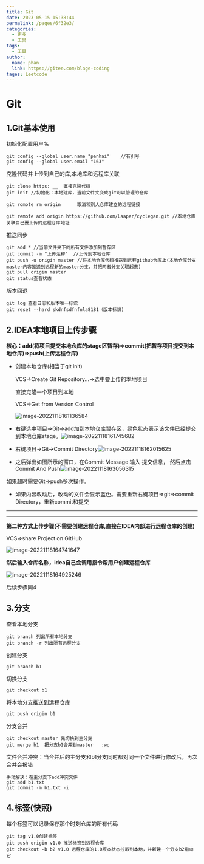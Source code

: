 ```yaml
---
title: Git
date: 2023-05-15 15:38:44
permalink: /pages/6f32e3/
categories: 
  - 更多
  - 工具
tags: 
  - 工具
author: 
  name: phan
  link: https://gitee.com/blage-coding
tages: Leetcode
---
```

# Git

## 1.Git基本使用

初始化配置用户名

```
git config --global user.name "panhai"    //有引号
git config --global user.email "163"
```

克隆代码并上传到自己的库,本地库和远程库关联

```
git clone https: __  直接克隆代码
git init //初始化：本地建库，当前文件夹变成git可以管理的仓库

git romote rm origin      取消和别人仓库建立的远程链接

git remote add origin https://github.com/Laaper/cyclegan.git //本地仓库关联自己要上传的远程仓库地址
```

推送同步

```
git add * //当前文件夹下的所有文件添加到暂存区
git commit -m "上传注释"  //上传到本地仓库
git push -u origin master //将本地仓库代码推送到远程github仓库上(本地仓库分支master内容推送到远程新的master分支，并把两者分支关联起来)
git pull origin master
git status查看状态
```

版本回退

```
git log 查看日志和版本唯一标识
git reset --hard skdnfsdfnfnla8181（版本标识)
```

## 2.IDEA本地项目上传步骤

**核心：add(将项目提交本地仓库的stage区暂存)=>commit(把暂存项目提交到本地仓库)=>push(上传远程仓库)**

- 创建本地仓库(相当于git init)

  VCS->Create Git Repository...->选中要上传的本地项目

  直接克隆一个项目到本地

  VCS->Get from Version Control

  ![image-20221118161136584](https://cdn.staticaly.com/gh/blage-coding/picx-images-hosting@master/20230515/image-20221118161136584.1sb3oijmauzk.webp)

- 右键选中项目=>Git=>add加到本地仓库暂存区，绿色状态表示该文件已经提交到本地仓库stage。![image-20221118161745682](https://cdn.staticaly.com/gh/blage-coding/picx-images-hosting@master/20230515/image-20221118161745682.4fxlml95esk0.webp)

- 右键项目->Git->Commit Directory![image-20221118162015625](https://cdn.staticaly.com/gh/blage-coding/picx-images-hosting@master/20230515/image-20221118162015625.3c5u31g0d0q0.webp)

- 之后弹出如图所示的窗口，在Commit Message 输入 提交信息， 然后点击 Commit And Push![image-20221118163056315](https://cdn.staticaly.com/gh/blage-coding/picx-images-hosting@master/20230515/image-20221118163056315.48bkprr2qdi0.webp)

如果超时需要Git=>push多次操作。

- 如果内容改动后，改动的文件会显示蓝色。需要重新右键项目=>git=>commit Directory，重新commit和提交

---

---



**第二种方式上传步骤(不需要创建远程仓库,直接在IDEA内部进行远程仓库的创建)**

VCS=>share Project on GitHub

![image-20221118164741647](https://cdn.staticaly.com/gh/blage-coding/picx-images-hosting@master/20230515/image-20221118164741647.1p5djpsmhsbk.webp)

**然后输入仓库名称，idea自己会调用指令帮用户创建远程仓库**

![image-20221118164925246](https://cdn.staticaly.com/gh/blage-coding/picx-images-hosting@master/20230515/image-20221118164925246.6kam80mp9cc0.webp)

后续步骤同4

## 3.分支

查看本地分支

```
git branch 列出所有本地分支
git branch -r 列出所有远程分支
```

创建分支

```
git branch b1
```

切换分支

```
git checkout b1
```

将本地分支推送到远程仓库

```
git push origin b1
```

分支合并

```
git checkout master 先切换到主分支
git merge b1  把分支b1合并到master   :wq
```

文件合并冲突：当合并后的主分支和b1分支同时都对同一个文件进行修改后，再次合并会报错

```
手动解决：在主分支下add冲突文件
git add b1.txt
git commit -m b1.txt -i
```

## 4.标签(快照)

每个标签可以记录保存那个时刻仓库的所有代码

```
git tag v1.0创建标签
git push origin v1.0 推送标签到远程仓库
git checkout -b b2 v1.0 远程仓库的1.0版本状态拉取到本地，并新建一个分支b2指向它
```



